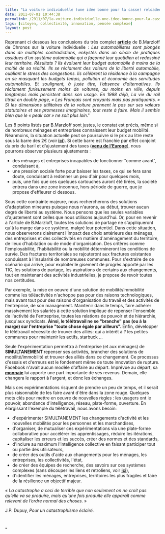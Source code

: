 ```yaml
---
title: "La voiture individuelle (une idée bonne pour la casse) reloaded"
date: 2011-07-01 10:44:38
permalink: /2011/07/la-voiture-individuelle-une-idee-bonne-pour-la-casse-reloaded.html
tags: [citoyen, collectivité, innovation, pensée complexe]
layout: post
---
```


<p style="text-align: justify">Reprenant ci dessous les conclusions du très complet <strong><a href="http://owni.fr/2011/06/28/la-voiture-individuelle-une-idee-bonne-pour-la-casse/" target="_blank">article</a></strong> de B.Marzloff de Chronos sur la voiture individuelle : <em>Les automobilistes sont plongés dans de multiples contradictions, enkystés dans un siècle de pratiques assidues d’un système automobile qui a façonné leur quotidien et redessiné leur territoire. Résultats ? Ils évaluent leur budget automobile à moins de la moitié de sa réalité. Ils se réclament des valeurs de la liberté automobile, oubliant le stress des congestions. Ils célèbrent la résidence à la campagne en se masquant les budgets temps, pollution et économie des servitudes automobiles. Et soulignent, à juste titre, l’absence d’alternatives. Ils réclament furieusement moins de voitures, au moins en ville, depuis longtemps mais persistent dans son usage. En 1998 déjà, La vie du rail titrait en double page, « Les Français sont croyants mais pas pratiquants. » Si les dimensions utilitaires de la voiture prennent le pas sur ses valeurs statutaires et ses promesses imaginaires, tout reste à faire. Mais il semble bien que le « peak car » ne soit plus loin</em>."</p> <p style=""text-align: justify"">Les 8 points listés par B.Marzloff sont justes, le constat est précis, même si de nombreux ménages et entreprises connaissent leur budget mobilité. Néanmoins, la situation actuelle peut se poursuivre si le prix au litre reste sous la barre des 2€ (voir <strong><a href="https://gabrielplassat.github.io/transportsdufutur/2011/05/un-carburant-a-plus-de-2-euros-quelles-consequences-quelles-urgences.html"" target=""_blank"">ici</a></strong>). Si cette barre est franchie par effet conjoint du prix du baril et d'ajustement des taxes (<strong><a href=""http://www.fne.asso.fr/com/dossierpresse/dp-taxefuel-110411-vf_ok.docx"" target=""_blank"">venu de l'Europe</a></strong>), nous pourrons observer plusieurs ajustements :</p> <ul style=""text-align: justify""> <li>des ménages et entreprises incapables de fonctionner "comme avant", conduisant à,</li> <li>une pression sociale forte pour baisser les taxes, ce qui se fera sans doute, conduisant à redonner un peu d'air pour quelques mois, </li> <li>puis, une fois que ces quelques cartouches auront été tirées, la société entrera dans une zone inconnue, hors période de guerre, que je propose d'effleurer ci dessous.</li> </ul> <p style=""text-align: justify"">Sous cette contrainte majeure, nous rechercherons des solutions d'adaptation mineures puisque nous n'aurons, au début, trouver aucun degré de liberté au système. Nous pensons que les seules variables d'ajustement sont celles que nous utilisons aujourd'hui. Or, pour en revenir à l'article de B.Marzloff, toutes les solutions de partage ne s'appliqueront qu'à la marge dans ce système, malgré leur potentiel. Dans cette situation, nous observerons clairement l'impact des choix antérieurs des ménages, des entreprises et des collectivités en matière d'aménagement du territoire, de lieux d'habitation ou de mode d'organisation. Des critères comme l'employabilité, l'habitabilité ou la mobilité détermineront les conditions de survie. Des fractures territoriales se rajouteront aux fractures existantes conduisant à l'insularité de nombreuses communes. Pour s'extraire de ce scénario qui arrive, pour exploiter le gisement de progrès apporté par les TIC, les solutions de partage, les aspirations de certains aux changements, tout en maintenant des activités industrielles, je propose de revoir toutes nos certitudes.</p>   <!--more-->   <p style=""text-align: justify"">Par exemple, la mise en oeuvre d'une solution de mobilité/immobilité comme les téléactivités n'achoppe pas pour des raisons technologiques, mais avant tout pour des raisons d'organisation du travail et des activités de l'entreprise, de son management. Maintenir dans le temps, faire adhérer massivement les salariés à cette solution implique de repenser l'ensemble de l'activité de l'entreprise, toutes les relations de pouvoir et de hiérarchie, jusqu'aux syndicats. <strong>Ainsi, le télétravail ne se "branche" pas (ou à la marge) sur l'entreprise "toute chose égale par ailleurs". </strong>Enfin, développer le télétravail nécessite de trouver des alliés: qui a intérêt à ? les petites communes pour maintenir les actifs, starbuck ...</p> <p style=""text-align: justify"">Seule l'expérimentation permettra à l'entreprise (et aux ménages) de <strong>SIMULTANEMENT </strong>repenser ses activités, brancher des solutions de mobilité/immobilité et trouver des alliés dans ce changement. Ce processus d'essais et d'erreurs est le fondement même de toute innovation de rupture. Facebook n'avait aucun modèle d'affaire au départ. Imprévue au départ, sa <strong><a href=""http://fr.readwriteweb.com/2010/07/23/a-la-une/les-crdits-facebook-premire-monnaie-mondiale/"" target=""_blank"">monnaie</a></strong> lui apporte une part importante de ses revenus. Demain, elle changera le rapport à l'argent, et donc les échanges.</p> <p style=""text-align: justify"">Mais ces expérimentations risquent de prendre un peu de temps, et il serait plus raisonnable de les faire avant d'être dans la zone rouge. Quelques mots clés pour mettre en oeuvre de nouvelles règles : les usagers ont le pouvoir, abondance d'intelligence, réseau, plate-forme, ouverture. En élargissant l'exemple du télétravail, nous avons besoin:</p> <ul> <li> <div style=""text-align: justify"">d'expérimenter SIMULTANEMENT les changements d'activité et les nouvelles mobilités pour les personnes et les marchandises,</div> </li> <li> <div style=""text-align: justify"">d'organiser, de mutualiser ces expérimentations via une plate-forme collaborative pour accélérer les apprentissages, réduire les itérations, capitaliser les erreurs et les succès, créer des normes et des standards,</div> </li> <li> <div style=""text-align: justify"">d'inclure au maximum l'intelligence collective en faisant participer tout ou partie des utilisateurs,</div> </li> <li> <div style=""text-align: justify"">de créer des outils d'aide aux changements pour les ménages, les entreprises, les collectivités, l'état,</div> </li> <li> <div style=""text-align: justify"">de créer des équipes de recherche, des savoirs sur ces systèmes complexes (sans découper les liens et retroliens, voir <strong><a href="https://gabrielplassat.github.io/transportsdufutur/2011/04/metanote-tdf-11-transports-mobilites-introduction-a-la-pensee-complexe.html"" target=""_blank"">ici</a></strong>),</div> </li> <li> <div style=""text-align: justify"">d'identifier les ménages, entreprises, territoires les plus fragiles et faire de la résilience un objectif majeur.</div> </li> </ul> <p><em>« La catastrophe a ceci de terrible que non seulement on ne croit pas qu’elle va se produire, mais qu’une fois produite elle apparaît comme relevant de l’ordre normal des choses. </em>» </p> <p>J.P. Dupuy, <em>Pour un catastrophisme éclairé.</em></p> <p style=""text-align: justify""> </p>"
